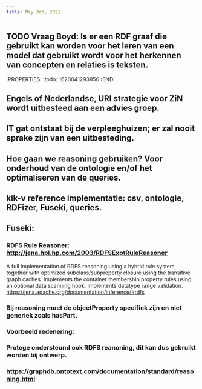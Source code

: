 ```yaml
---
title: May 3rd, 2021
---
```


## TODO Vraag Boyd: Is er een RDF graaf die gebruikt kan worden voor het leren van een model dat gebruikt wordt voor het herkennen van concepten en relaties is teksten.
:PROPERTIES:
:todo: 1620041293850
:END:
## Engels of Nederlandse, URI strategie voor ZiN wordt uitbesteed aan een advies groep.
## IT gat ontstaat bij de verpleeghuizen; er zal nooit sprake zijn van een uitbesteding.
## Hoe gaan we reasoning gebruiken? Voor onderhoud van de ontologie en/of het optimaliseren van de queries.
## kik-v reference implementatie: csv, ontologie, RDFizer, Fuseki, queries.
## Fuseki:
### RDFS Rule Reasoner: http://jena.hpl.hp.com/2003/RDFSExptRuleReasoner

A full implementation of RDFS reasoning using a hybrid rule system, together with optimized subclass/subproperty closure using the transitive graph caches. Implements the container membership property rules using an optional data scanning hook. Implements datatype range validation.
https://jena.apache.org/documentation/inference/#rdfs
### Bij reasoning moet de objectProperty specifiek zijn en niet generiek zoals hasPart.
### Voorbeeld redenering:
### Protege ondersteund ook RDFS reanoning, dit kan dus gebruikt worden bij ontwerp.
### https://graphdb.ontotext.com/documentation/standard/reasoning.html
###
